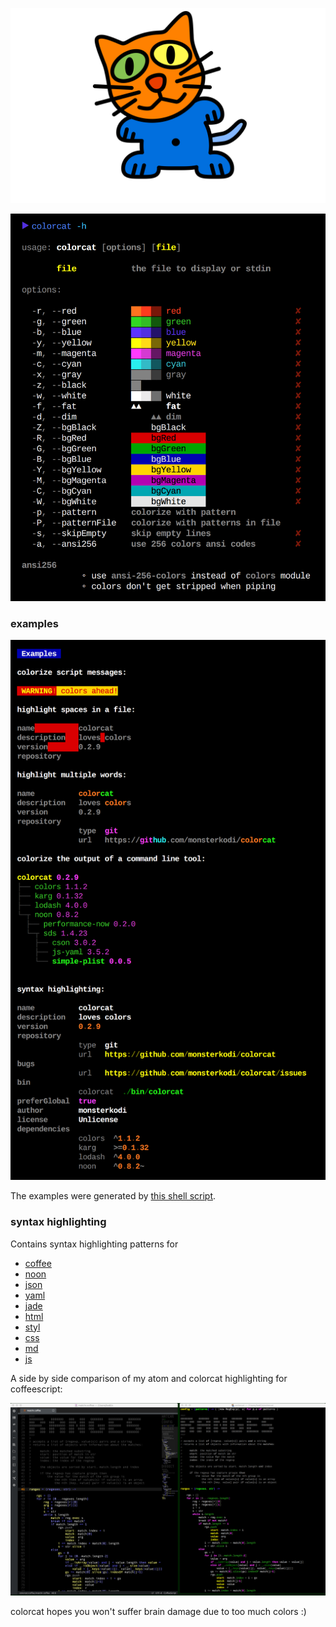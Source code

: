
![colorcat](img/colorcat.png)

![usage](img/usage.png)

### examples

![examples](img/examples.png)

The examples were generated by [this shell script](./test/test.sh).

### syntax highlighting

Contains syntax highlighting patterns for

- [coffee](./syntax/coffee.noon)
- [noon](./syntax/noon.noon) 
- [json](./syntax/json.noon) 
- [yaml](./syntax/yaml.noon) 
- [jade](./syntax/jade.noon) 
- [html](./syntax/html.noon) 
- [styl](./syntax/styl.noon) 
- [css](./syntax/css.noon) 
- [md](./syntax/md.noon) 
- [js](./syntax/js.noon) 

A side by side comparison of my atom and colorcat highlighting for coffeescript:

![atomcat](img/atomcat.png)

colorcat hopes you won't suffer brain damage due to too much colors :)